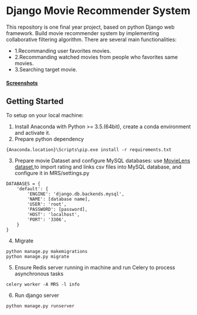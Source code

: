 # Django Movie Recommender System
This repository is one final year project, based on python Django web framework. Build movie recommender system by implementing collaborative filtering algorithm.
There are several main functionalities:
 - 1.Recommanding user favorites movies.
 - 2.Recommanding watched movies from people who favorites same movies.
 - 3.Searching target movie.

####  [Screenshots](https://github.com/Onewon/Movie_Recommender_System/blob/master/screenshots/Screenshots.md)

## Getting Started
To setup on your local machine:
1. Install Anaconda with Python >= 3.5.(64bit), create a conda environment and activate it.
2. Prepare python dependency
```
{Anaconda.location}\Scripts\pip.exe install -r requirements.txt
```
3. Prepare movie Dataset and configure MySQL databases:
use [MovieLens dataset](https://grouplens.org/datasets/movielens/),to import rating and links csv files into MySQL database, and configure it in MRS/settings.py
```
DATABASES = {
    'default': {
        'ENGINE': 'django.db.backends.mysql',
        'NAME': [database name],
        'USER': 'root',
        'PASSWORD': [password],
        'HOST': 'localhost',
        'PORT': '3306',
    }
}
```
4. Migrate
```
python manage.py makemigrations
python manage.py migrate
```
5. Ensure Redis server running in machine and run Celery to process asynchronous tasks
```
celery worker -A MRS -l info
```
6. Run django server
```
python manage.py runserver
```

